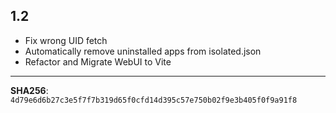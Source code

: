 ## 1.2

- Fix wrong UID fetch
- Automatically remove uninstalled apps from isolated.json
- Refactor and Migrate WebUI to Vite

---
**SHA256**: `4d79e6d6b27c3e5f7f7b319d65f0cfd14d395c57e750b02f9e3b405f0f9a91f8`
